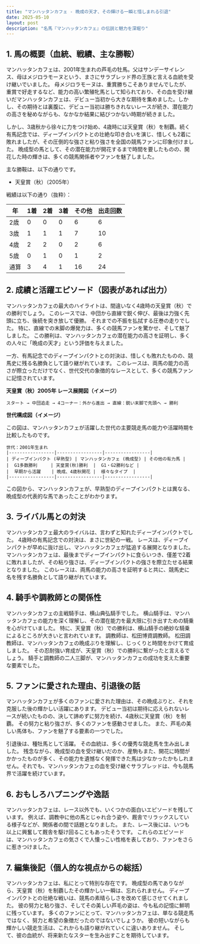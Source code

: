 ```yaml
---
title: "マンハッタンカフェ - 晩成の天才、その輝ける一瞬と惜しまれる引退"
date: 2025-05-10
layout: post
description: "名馬『マンハッタンカフェ』の伝説と魅力を深堀り"
---
```


## 1. 馬の概要（血統、戦績、主な勝鞍）

マンハッタンカフェは、2001年生まれの芦毛の牡馬。父はサンデーサイレンス、母はメジロラモーヌという、まさにサラブレッド界の王族と言える血統を受け継いでいました。  母メジロラモーヌは、重賞勝ちこそありませんでしたが、重賞で好走するなど、能力の高い繁殖牝馬として知られており、その血を受け継いだマンハッタンカフェは、デビュー当初から大きな期待を集めました。しかし、その期待とは裏腹に、デビュー当初は勝ちきれないレースが続き、潜在能力の高さを秘めながらも、なかなか結果に結びつかない時期が続きました。

しかし、3歳秋から徐々に力をつけ始め、4歳時には天皇賞（秋）を制覇。続く有馬記念では、ディープインパクトとの壮絶な叩き合いを演じ、惜しくも2着に敗れましたが、その圧倒的な強さと粘り強さを全国の競馬ファンに印象付けました。  晩成型の馬として、その潜在能力が開花するまで時間を要したものの、開花した時の輝きは、多くの競馬関係者やファンを魅了しました。

主な勝鞍は、以下の通りです。

* 天皇賞（秋）（2005年）


戦績は以下の通り（抜粋）：

| 年 | 1着 | 2着 | 3着 | その他 | 出走回数 |
|---|---|---|---|---|---|
| 2歳 | 0 | 0 | 0 | 6 | 6 |
| 3歳 | 1 | 1 | 1 | 7 | 10 |
| 4歳 | 2 | 2 | 0 | 2 | 6 |
| 5歳 | 0 | 1 | 0 | 1 | 2 |
| 通算 | 3 | 4 | 1 | 16 | 24 |


## 2. 成績と活躍エピソード（図表があれば出力）

マンハッタンカフェの最大のハイライトは、間違いなく4歳時の天皇賞（秋）での勝利でしょう。  このレースでは、中団から直線で鋭く伸び、最後は力強く先頭に立ち、後続を突き放して優勝。  それまでの不振を払拭する圧巻の走りでした。  特に、直線での末脚の爆発力は、多くの競馬ファンを驚かせ、そして魅了しました。  この勝利は、マンハッタンカフェの潜在能力の高さを証明し、多くの人々に「晩成の天才」という評価を与えました。

一方、有馬記念でのディープインパクトとの対決は、惜しくも敗れたものの、競馬史に残る名勝負として語り継がれています。  このレースは、両馬の能力の高さが際立っただけでなく、世代交代の象徴的なレースとして、多くの競馬ファンに記憶されています。


**天皇賞（秋）2005年 レース展開図（イメージ）**

```
スタート → 中団追走 → 4コーナー：外から進出 → 直線：鋭い末脚で先頭へ → 勝利
```


**世代構成図（イメージ）**

この図は、マンハッタンカフェが活躍した世代の主要競走馬の能力や活躍時期を比較したものです。

```
世代：2001年生まれ
|-----------------|-----------------|-----------------|
| ディープインパクト (早熟型) | マンハッタンカフェ (晩成型) | その他の有力馬 |
|  G1多数勝利     | 天皇賞(秋)勝利  |  G1・G2勝利など |
|  早期から活躍    | 晩成、4歳秋開花 |  様々なタイプ  |
|-----------------|-----------------|-----------------|
```

この図から、マンハッタンカフェが、早熟型のディープインパクトとは異なる、晩成型の代表的な馬であったことがわかります。


## 3. ライバル馬との対決

マンハッタンカフェ最大のライバルは、言わずと知れたディープインパクトでした。  4歳時の有馬記念での対決は、まさに世紀の一戦。  レースは、ディープインパクトが早めに抜け出し、マンハッタンカフェが猛追する展開となりました。  マンハッタンカフェは、最後までディープインパクトに食らいつき、僅差で2着に敗れましたが、その粘り強さは、ディープインパクトの強さを際立たせる結果となりました。  このレースは、両馬の能力の高さを証明すると共に、競馬史に名を残す名勝負として語り継がれています。


## 4. 騎手や調教師との関係性

マンハッタンカフェの主戦騎手は、横山典弘騎手でした。  横山騎手は、マンハッタンカフェの能力を深く理解し、その潜在能力を最大限に引き出すための騎乗を心がけていました。  特に、天皇賞（秋）での勝利は、横山騎手の絶妙な騎乗によるところが大きいと言われています。  調教師は、松田博資調教師。  松田調教師は、マンハッタンカフェの晩成ぶりを理解し、じっくりと時間をかけて育成しました。  その忍耐強い育成が、天皇賞（秋）での勝利に繋がったと言えるでしょう。  騎手と調教師の二人三脚が、マンハッタンカフェの成功を支えた重要な要素でした。


## 5. ファンに愛された理由、引退後の話

マンハッタンカフェが多くのファンに愛された理由は、その晩成ぶりと、それを克服した後の輝かしい活躍にあります。  デビュー当初は期待に応えられないレースが続いたものの、決して諦めずに努力を続け、4歳秋に天皇賞（秋）を制覇。  その努力と粘り強さが、多くのファンを感動させました。  また、芦毛の美しい馬体も、ファンを魅了する要素の一つでした。

引退後は、種牡馬として活躍。  その血統は、多くの優秀な競走馬を生み出しました。  残念ながら、晩成型の血を受け継いだのか、産駒もまた、開花に時間がかかったものが多く、その能力を遺憾なく発揮できた馬は少なかったかもしれません。それでも、マンハッタンカフェの血を受け継ぐサラブレッドは、今も競馬界で活躍を続けています。


## 6. おもしろハプニングや逸話

マンハッタンカフェは、レース以外でも、いくつかの面白いエピソードを残しています。  例えば、調教中に他の馬とじゃれ合う姿や、厩舎でリラックスしている様子などが、関係者の間で話題となりました。  また、レース後には、いつも以上に興奮して厩舎を駆け回ることもあったそうです。  これらのエピソードは、マンハッタンカフェの気さくで人懐っこい性格を表しており、ファンをさらに惹きつけました。


## 7. 編集後記（個人的な視点からの総括）

マンハッタンカフェは、私にとって特別な存在です。  晩成型の馬でありながら、天皇賞（秋）を制覇したその輝かしい一瞬は、忘れられません。  ディープインパクトとの壮絶な戦いは、競馬の素晴らしさを改めて感じさせてくれました。  彼の努力と粘り強さ、そしてその美しい芦毛の姿は、今も私の記憶に鮮明に残っています。  多くのファンにとって、マンハッタンカフェは、単なる競走馬ではなく、努力と希望の象徴だったのではないでしょうか。  彼の短いながらも輝かしい競走生活は、これからも語り継がれていくに違いありません。  そして、彼の血統が、将来新たなスターを生み出すことを期待しています。
